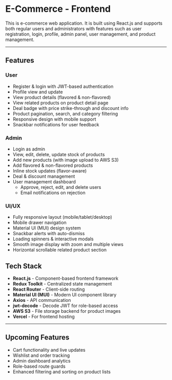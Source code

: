 
# E-Commerce - Frontend

This is e-commerce web application. It is built using React.js and supports both regular users and administrators with features such as user registration, login, profile, admin panel, user management, and product management.

---

## Features

### User
- Register & login with JWT-based authentication
- Profile view and update
- View product details (flavored & non-flavored)
- View related products on product detail page
- Deal badge with price strike-through and discount info
- Product pagination, search, and category filtering
- Responsive design with mobile support
- Snackbar notifications for user feedback

### Admin
- Login as admin
- View, edit, delete, update stock of products
- Add new products (with image upload to AWS S3)
- Add flavored & non-flavored products
- Inline stock updates (flavor-aware)
- Deal & discount management
- User management dashboard
  - Approve, reject, edit, and delete users
  - Email notifications on rejection

### UI/UX
- Fully responsive layout (mobile/tablet/desktop)
- Mobile drawer navigation
- Material UI (MUI) design system
- Snackbar alerts with auto-dismiss
- Loading spinners & interactive modals
- Smooth image display with zoom and multiple views
- Horizontal scrollable related product section

## Tech Stack

- **React.js** - Component-based frontend framework
- **Redux Toolkit** - Centralized state management
- **React Router** - Client-side routing
- **Material UI (MUI)** - Modern UI component library 
- **Axios** - API communication
- **jwt-decode** - Decode JWT for role-based access
- **AWS S3** - File storage backend for product images
- **Vercel** - For frontend hosting

---

## Upcoming Features

- Cart functionality and live updates
- Wishlist and order tracking
- Admin dashboard analytics
- Role-based route guards
- Enhanced filtering and sorting on product lists